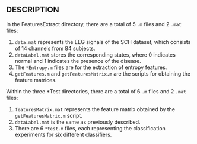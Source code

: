 ## DESCRIPTION

In the FeaturesExtract directory, there are a total of 5 `.m` files and 2 `.mat` files:

1. `data.mat` represents the EEG signals of the SCH dataset, which consists of 14 channels from 84 subjects.
2. `dataLabel.mat` stores the corresponding states, where 0 indicates normal and 1 indicates the presence of the disease.
3. The `*Entropy.m` files are for the extraction of entropy features.
4. `getFeatures.m` and `getFeaturesMatrix.m` are the scripts for obtaining the feature matrices.

Within the three *Test directories, there are a total of 6 `.m` files and 2 `.mat` files:

1. `featuresMatrix.mat` represents the feature matrix obtained by the `getFeaturesMatrix.m` script.
2. `dataLabel.mat` is the same as previously described.
3. There are 6 `*test.m` files, each representing the classification experiments for six different classifiers.

